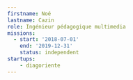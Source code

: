 ```yaml
---
firstname: Noé
lastname: Cazin
role: Ingénieur pédagogique multimedia
missions:
  - start: '2018-07-01'
    end: '2019-12-31'
    status: independent
startups:
    - diagoriente
---
```

